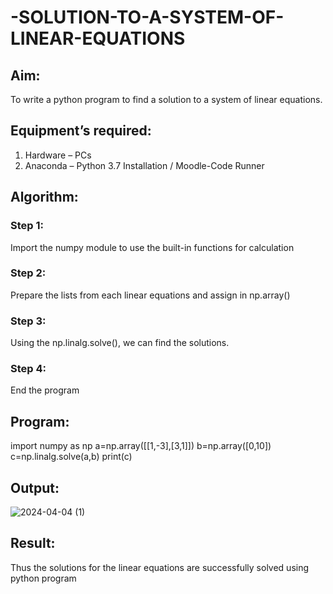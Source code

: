 # -SOLUTION-TO-A-SYSTEM-OF-LINEAR-EQUATIONS
## Aim:
To write a python program to find a solution to a system of linear equations.
## Equipment’s required:
1. 	Hardware – PCs
2. 	Anaconda – Python 3.7 Installation / Moodle-Code Runner
## Algorithm:
### Step 1: 
Import the numpy module to use the built-in functions for calculation
### Step 2: 
Prepare the lists from each linear equations and assign in np.array()
### Step 3: 
Using the np.linalg.solve(), we can find the solutions.
### Step 4: 
End the program
## Program:

import numpy as np
a=np.array([[1,-3],[3,1]])
b=np.array([0,10])
c=np.linalg.solve(a,b)
print(c)

## Output:
![2024-04-04 (1)](https://github.com/ArchanaSharikalHarinarayanan/-SOLUTION-TO-A-SYSTEM-OF-LINEAR-EQUATIONS/assets/155620541/6e2261ca-0b5f-4375-a276-bf8fe3864742)

## Result: 
Thus the solutions for the linear equations are successfully solved using python program

